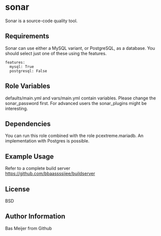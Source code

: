 sonar
=========

Sonar is a source-code quality tool.

Requirements
------------

Sonar can use either a MySQL variant, or PostgreSQL, as a database. You should select just one of these using the features.

    features:
      mysql: True
      postgresql: False


Role Variables
--------------

defaults/main.yml and vars/main.yml contain variables. Please change the sonar_password first. For advanced users the sonar_plugins might be interesting.

Dependencies
------------

You can run this role combined with the role pcextreme.mariadb. An implementation with Postgres is possible.

Example Usage
----------------

Refer to a complete build server https://github.com/bbaassssiiee/buildserver

License
-------

BSD

Author Information
------------------

Bas Meijer
from Github
